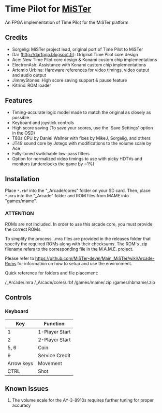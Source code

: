 # Time Pilot for [MiSTer](https://github.com/MiSTer-devel/Main_MiSTer/wiki)
An FPGA implementation of Time Pilot for the MiSTer platform

## Credits
- Sorgelig: MiSTer project lead, original port of Time Pilot to MiSTer
- Dar (http://darfpga.blogspot.fr): Original Time Pilot core design
- Ace: New Time Pilot core design & Konami custom chip implementations
- ElectronAsh: Assistance with Konami custom chip implementations
- Artemio Urbina: Hardware references for video timings, video output and audio output
- JimmyStones: High score saving support & pause feature
- Kitrinx: ROM loader

## Features
- Timing-accurate logic model made to match the original as closely as possible
- Keyboard and joystick controls
- High score saving (To save your scores, use the 'Save Settings' option in the OSD)
- T80s CPU by Daniel Wallner with fixes by MikeJ, Sorgelig, and others
- JT49 sound core by Jotego with modifications to the volume scale by Ace
- Fully-tuned switchable low-pass filters
- Option for normalized video timings to use with picky HDTVs and monitors (underclocks the game by ~1%)

## Installation
Place `*.rbf` into the "_Arcade/cores" folder on your SD card.  Then, place `*.mra` into the "_Arcade" folder and ROM files from MAME into "games/mame".

### ****ATTENTION****
ROMs are not included. In order to use this arcade core, you must provide the correct ROMs.

To simplify the process, .mra files are provided in the releases folder that specify the required ROMs along with their checksums.  The ROM's .zip filename refers to the corresponding file in the M.A.M.E. project.

Please refer to https://github.com/MiSTer-devel/Main_MiSTer/wiki/Arcade-Roms for information on how to setup and use the environment.

Quick reference for folders and file placement:

/_Arcade/<game name>.mra
/_Arcade/cores/<game rbf>.rbf
/games/mame/<mame rom>.zip
/games/hbmame/<hbmame rom>.zip

## Controls
### Keyboard
| Key | Function |
| --- | --- |
| 1 | 1-Player Start |
| 2 | 2-Player Start |
| 5, 6 | Coin |
| 9 | Service Credit |
| Arrow keys | Movement |
| CTRL | Shot |

## Known Issues
1) The volume scale for the AY-3-8910s requires further tuning for proper accuracy
